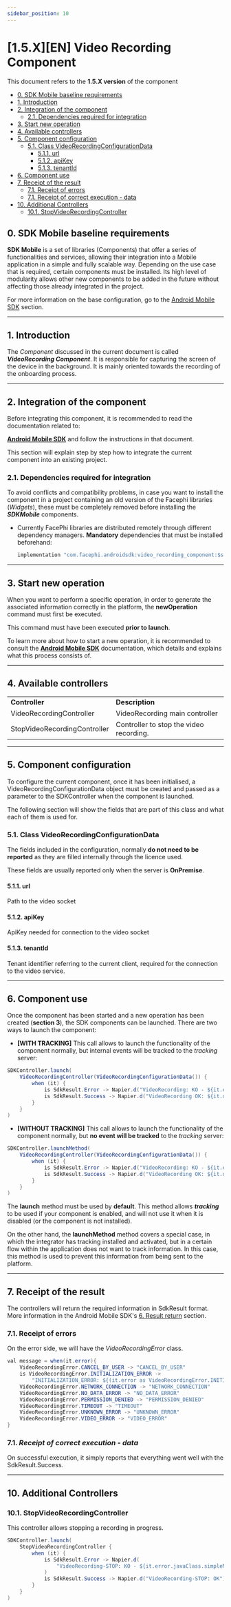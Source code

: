 ```yaml
---
sidebar_position: 10
---
```


# [1.5.X][EN] Video Recording Component

This document refers to the **1.5.X version** of the component

- [0. SDK Mobile baseline
  requirements](#id-%5B1.5.X%5D%5BEN%5DVideoRecordingComponent-0.SDKMobilebaselinerequirements)
- [1.
  Introduction](#id-%5B1.5.X%5D%5BEN%5DVideoRecordingComponent-1.Introduction)
- [2. Integration of the
  component](#id-%5B1.5.X%5D%5BEN%5DVideoRecordingComponent-2.Integrationofthecomponent)
  - [2.1. Dependencies required for
    integration](#id-%5B1.5.X%5D%5BEN%5DVideoRecordingComponent-2.1.Dependenciesrequiredforintegration)
- [3. Start new
  operation](#id-%5B1.5.X%5D%5BEN%5DVideoRecordingComponent-3.Startnewoperation)
- [4. Available
  controllers](#id-%5B1.5.X%5D%5BEN%5DVideoRecordingComponent-4.Availablecontrollers)
- [5. Component
  configuration](#id-%5B1.5.X%5D%5BEN%5DVideoRecordingComponent-5.Componentconfiguration)
  - [5.1. Class
    VideoRecordingConfigurationData](#id-%5B1.5.X%5D%5BEN%5DVideoRecordingComponent-5.1.ClassVideoRecordingConfigurationData)
    - [5.1.1.
      url](#id-%5B1.5.X%5D%5BEN%5DVideoRecordingComponent-5.1.1.url)
    - [5.1.2.
      apiKey](#id-%5B1.5.X%5D%5BEN%5DVideoRecordingComponent-5.1.2.apiKey)
    - [5.1.3.
      tenantId](#id-%5B1.5.X%5D%5BEN%5DVideoRecordingComponent-5.1.3.tenantId)
- [6. Component
  use](#id-%5B1.5.X%5D%5BEN%5DVideoRecordingComponent-6.Componentuse)
- [7. Receipt of the
  result](#id-%5B1.5.X%5D%5BEN%5DVideoRecordingComponent-7.Receiptoftheresult)
  - [7.1. Receipt of
    errors](#id-%5B1.5.X%5D%5BEN%5DVideoRecordingComponent-7.1.Receiptoferrors)
  - [7.1. Receipt of correct execution -
    data](#id-%5B1.5.X%5D%5BEN%5DVideoRecordingComponent-7.1.Receiptofcorrectexecution-data)
- [10. Additional
  Controllers](#id-%5B1.5.X%5D%5BEN%5DVideoRecordingComponent-10.AdditionalControllers)
  - [10.1.
    StopVideoRecordingController](#id-%5B1.5.X%5D%5BEN%5DVideoRecordingComponent-10.1.StopVideoRecordingController)

## 0. SDK Mobile baseline requirements

**SDK Mobile** is a set of libraries (Components) that offer a series of
functionalities and services, allowing their integration into a Mobile
application in a simple and fully scalable way. Depending on the use
case that is required, certain components must be installed. Its high
level of modularity allows other new components to be added in the
future without affecting those already integrated in the project.

For more information on the base configuration, go to the
<a href="_1.5.X_EN_Android_Mobile_SDK"
data-linked-resource-id="2605678593" data-linked-resource-version="15"
data-linked-resource-type="page">Android Mobile SDK</a> section.

---

## 1. Introduction

The _Component_ discussed in the current document is called
**_VideoRecording Component_**. It is responsible for capturing the
screen of the device in the background. It is mainly oriented towards
the recording of the onboarding process.

---

## 2. Integration of the component

Before integrating this component, it is recommended to read the
documentation related to:

<a href="_1.5.X_EN_Android_Mobile_SDK"
data-linked-resource-id="2605678593" data-linked-resource-version="15"
data-linked-resource-type="page"><strong>Android Mobile SDK</strong></a>
and follow the instructions in that document.

This section will explain step by step how to integrate the current
component into an existing project.

### 2.1. Dependencies required for integration

To avoid conflicts and compatibility problems, in case you want to
install the component in a project containing an old version of the
Facephi libraries (_Widgets_), these must be completely removed before
installing the **_SDKMobile_** components.

- Currently FacePhi libraries are distributed remotely through
  different dependency managers. **Mandatory** dependencies that must
  be installed beforehand:

  ```java
  implementation "com.facephi.androidsdk:video_recording_component:$sdk_video_recording_component_version"
  ```

---

## 3. Start new operation

When you want to perform a specific operation, in order to generate the
associated information correctly in the platform, the **newOperation**
command must first be executed.

This command must have been executed **prior to launch**.

To learn more about how to start a new operation, it is recommended to
consult the <a href="_1.5.X_EN_Android_Mobile_SDK"
data-linked-resource-id="2605678593" data-linked-resource-version="15"
data-linked-resource-type="page"><strong>Android Mobile SDK</strong></a>
documentation, which details and explains what this process consists of.

---

## 4. Available controllers

|                              |                                         |
| ---------------------------- | --------------------------------------- |
| **Controller**               | **Description**                         |
| VideoRecordingController     | VideoRecording main controller          |
| StopVideoRecordingController | Controller to stop the video recording. |

---

## 5. Component configuration

To configure the current component, once it has been initialised, a
VideoRecordingConfigurationData object must be created and passed as a
parameter to the SDKController when the component is launched.

The following section will show the fields that are part of this class
and what each of them is used for.

### 5.1. Class VideoRecordingConfigurationData

The fields included in the configuration, normally **do not need to be
reported** as they are filled internally through the licence used.

These fields are usually reported only when the server is **OnPremise**.

#### 5.1.1. url

Path to the video socket

#### 5.1.2. apiKey

ApiKey needed for connection to the video socket

#### 5.1.3. tenantId

Tenant identifier referring to the current client, required for the
connection to the video service.

---

## 6. Component use

Once the component has been started and a new operation has been created
(**section 3**), the SDK components can be launched. There are two ways
to launch the component:

- **\[WITH TRACKING\]** This call allows to launch the functionality
  of the component normally, but internal events will be tracked to
  the _tracking_ server:

```java
SDKController.launch(
    VideoRecordingController(VideoRecordingConfigurationData()) {
        when (it) {
            is SdkResult.Error -> Napier.d("VideoRecording: KO - ${it.error.name}")
            is SdkResult.Success -> Napier.d("VideoRecording OK: ${it.data}")
        }
    }
)
```

- **\[WITHOUT TRACKING\]** This call allows to launch the
  functionality of the component normally, but **no event will be
  tracked** to the _tracking_ server:

```java
SDKController.launchMethod(
    VideoRecordingController(VideoRecordingConfigurationData()) {
        when (it) {
            is SdkResult.Error -> Napier.d("VideoRecording: KO - ${it.error.name}")
            is SdkResult.Success -> Napier.d("VideoRecording OK: ${it.data}")
        }
    }
)
```

The **launch** method must be used by **default**. This method allows
**_tracking_** to be used if your component is enabled, and will not use
it when it is disabled (or the component is not installed).

On the other hand, the **launchMethod** method covers a special case, in
which the integrator has tracking installed and activated, but in a
certain flow within the application does not want to track information.
In this case, this method is used to prevent this information from being
sent to the platform.

---

## 7. Receipt of the result

The controllers will return the required information in SdkResult
format. More information in the Android Mobile SDK's <a
href="https://facephicorporative.atlassian.net/wiki/spaces/DD/pages/2605678593#6.-Result-return"
rel="nofollow">6. Result return</a> section.

### 7.1. Receipt of errors

On the error side, we will have the _VideoRecordingError_ class.

```java
val message = when(it.error){
    VideoRecordingError.CANCEL_BY_USER -> "CANCEL_BY_USER"
    is VideoRecordingError.INITIALIZATION_ERROR ->
        "INITIALIZATION_ERROR: ${(it.error as VideoRecordingError.INITIALIZATION_ERROR).error}"
    VideoRecordingError.NETWORK_CONNECTION -> "NETWORK_CONNECTION"
    VideoRecordingError.NO_DATA_ERROR -> "NO_DATA_ERROR"
    VideoRecordingError.PERMISSION_DENIED -> "PERMISSION_DENIED"
    VideoRecordingError.TIMEOUT -> "TIMEOUT"
    VideoRecordingError.UNKNOWN_ERROR -> "UNKNOWN_ERROR"
    VideoRecordingError.VIDEO_ERROR -> "VIDEO_ERROR"
}
```

### 7.1. _Receipt of correct execution - data_

On successful execution, it simply reports that everything went well
with the SdkResult.Success.

---

## 10. Additional Controllers

### 10.1. StopVideoRecordingController

This controller allows stopping a recording in progress.

```java
SDKController.launch(
    StopVideoRecordingController {
        when (it) {
            is SdkResult.Error -> Napier.d(
                "VideoRecording-STOP: KO - ${it.error.javaClass.simpleName}"
            )
            is SdkResult.Success -> Napier.d("VideoRecording-STOP: OK")
        }
    }
)
```
